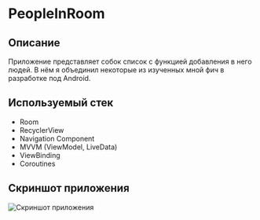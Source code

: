 # PeopleInRoom 
## Описание
Приложение представляет собок список с функцией добавления в него людей. В нём я объединил некоторые из изученных мной фич в разработке под Android.
## Используемый стек
*   Room
*   RecyclerView
*   Navigation Component
*   MVVM (ViewModel, LiveData)
*   ViewBinding
*   Coroutines

## Скриншот приложения

![Скриншот приложения](https://sun9-67.userapi.com/impg/F1WCsmL4Eg7HK0RJhM62u4RyA6eDVCAlDH6YsQ/t9djpt-iP1s.jpg?size=313x650&quality=95&sign=47e1e95599ce07961519f6a10e48ad87&type=album)
